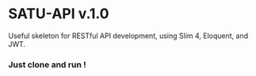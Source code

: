 # SATU-API v.1.0

Useful skeleton for RESTful API development, using Slim 4, Eloquent, and JWT.

### Just clone and run !